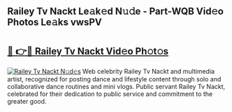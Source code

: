 ## Railey Tv Nackt Le𝚊k𝚎d N𝚞𝚍e - Part-WQB Vid𝚎o Photos Le𝚊ks vwsPV

# <h2><a href="http://fb4xm6.evod.top/?m=Railey+Tv+Nackt">🔗 👉🔴 Railey Tv Nackt Vid𝚎o Ph𝚘t𝚘s</a></h2>

[![Railey Tv Nackt N𝚞d𝚎s](https://i.imgur.com/8V9OHl7.gif)](http://fb4xm6.evod.top/?m=Railey+Tv+Nackt)
Web celebrity Railey Tv Nackt and multimedia artist, recognized for posting dance and lifestyle content through solo and collaborative dance routines and mini vlogs. Public servant Railey Tv Nackt, celebrated for their dedication to public service and commitment to the greater good. 
